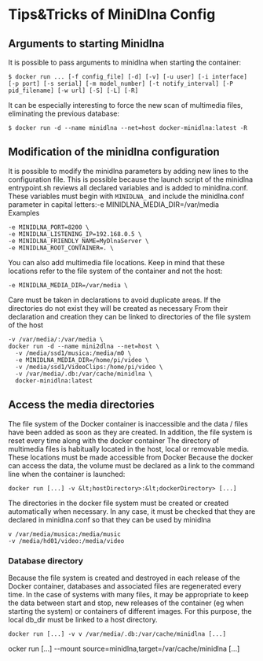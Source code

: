 # Tips&Tricks of MiniDlna Config 
## Arguments to starting Minidlna
It is possible to pass arguments to minidlna when starting the container:

```
$ docker run ... [-f config_file] [-d] [-v] [-u user] [-i interface] [-p port] [-s serial] [-m model_number] [-t notify_interval] [-P pid_filename] [-w url] [-S] [-L] [-R]
```

It can be especially interesting to force the new scan of multimedia files, eliminating the previous database:
```
$ docker run -d --name minidlna --net=host docker-minidlna:latest -R
```
## Modification of the minidlna configuration
It is possible to modify the minidlna parameters by adding new lines to the configuration file. This is possible because the launch script of the minidlna entrypoint.sh reviews all declared variables and is added to minidlna.conf. These variables must begin with ```MINIDLNA_``` and include the minidlna.conf parameter in capital letters:-e MINIDLNA_MEDIA_DIR=/var/media \
Examples
```
-e MINIDLNA_PORT=8200 \
-e MINIDLNA_LISTENING_IP=192.168.0.5 \
-e MINIDLNA_FRIENDLY_NAME=MyDlnaServer \
-e MINIDLNA_ROOT_CONTAINER=. \
```
You can also add multimedia file locations. Keep in mind that these locations refer to the file system of the container and not the host:
```
-e MINIDLNA_MEDIA_DIR=/var/media \
```
Care must be taken in declarations to avoid duplicate areas.
If the directories do not exist they will be created as necessary
From their declaration and creation they can be linked to directories of the file system of the host
```
-v /var/media/:/var/media \
docker run -d --name mini2dlna --net=host \ 
  -v /media/ssd1/musica:/media/m0 \ 
  -e MINIDLNA_MEDIA_DIR=/home/pi/video \ 
  -v /media/ssd1/VideoClips:/home/pi/video \ 
  -v /var/media/.db:/var/cache/minidlna \ 
  docker-minidlna:latest
```
## Access the media directories
The file system of the Docker container is inaccessible and the data / files have been added as soon as they are created. In addition, the file system is reset every time along with the docker container
The directory of multimedia files is habitually located in the host, local or removable media. These locations must be made accessible from Docker
Because the docker can access the data, the volume must be declared as a link to the command line when the container is launched:
```
docker run [...] -v &lt;hostDirectory>:&lt;dockerDirectory> [...]
```
The directories in the docker file system must be created or created automatically when necessary. In any case, it must be checked that they are declared in minidlna.conf so that they can be used by minidlna
```
v /var/media/musica:/media/music
-v /media/hd01/video:/media/video
```
### Database directory
Because the file system is created and destroyed in each release of the Docker container, databases and associated files are regenerated every time. In the case of systems with many files, it may be appropriate to keep the data between start and stop, new releases of the container (eg when starting the system) or containers of different images. For this purpose, the local db_dir must be linked to a host directory.
```
docker run [...] -v v /var/media/.db:/var/cache/minidlna [...]
```

ocker run [...] --mount source=minidlna,target=/var/cache/minidlna [...]
